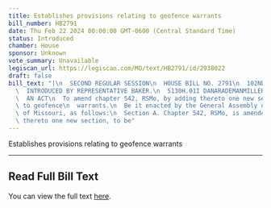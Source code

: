 ```yaml
---
title: Establishes provisions relating to geofence warrants
bill_number: HB2791
date: Thu Feb 22 2024 00:00:00 GMT-0600 (Central Standard Time)
status: Introduced
chamber: House
sponsor: Unknown
vote_summary: Unavailable
legiscan_url: https://legiscan.com/MO/text/HB2791/id/2938022
draft: false
bill_text: "|\n  SECOND REGULAR SESSION\n  HOUSE BILL NO. 2791\n  102ND GENERAL ASSEMBLY\n\
  \  INTRODUCED BY REPRESENTATIVE BAKER.\n  5130H.01I DANARADEMANMILLER,ChiefClerk\n\
  \  AN ACT\n  To amend chapter 542, RSMo, by adding thereto one new section relating\
  \ to geofence\n  warrants.\n  Be it enacted by the General Assembly of the state\
  \ of Missouri, as follows:\n  Section A. Chapter 542, RSMo, is amended by adding\
  \ thereto one new section, to be"
---
```

Establishes provisions relating to geofence warrants

---

## Read Full Bill Text

You can view the full text [here](https://legiscan.com/MO/text/HB2791/id/2938022).

